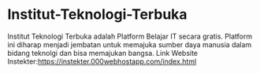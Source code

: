 # Institut-Teknologi-Terbuka
Institut Teknologi Terbuka adalah Platform Belajar IT secara gratis. Platform ini diharap menjadi jembatan untuk memajuka sumber daya manusia dalam bidang teknolgi dan bisa memajukan bangsa.
Link Website Instekter:https://instekter.000webhostapp.com/index.html
